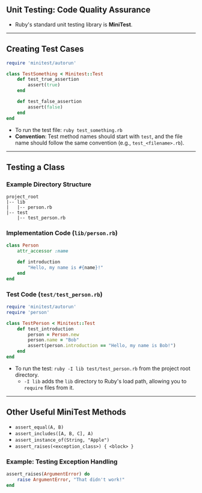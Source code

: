 ## Unit Testing: Code Quality Assurance

- Ruby's standard unit testing library is **MiniTest**.

---

## Creating Test Cases

```ruby
require 'minitest/autorun'

class TestSomething < Minitest::Test
    def test_true_assertion
        assert(true)
    end

    def test_false_assertion
        assert(false)
    end
end
```

- To run the test file: `ruby test_something.rb`
- **Convention**: Test method names should start with `test`, and the file name should follow the same convention (e.g., `test_<filename>.rb`).

---

## Testing a Class

### Example Directory Structure

```
project_root
|-- lib
|   |-- person.rb
|-- test
    |-- test_person.rb
```

### Implementation Code (`lib/person.rb`)

```ruby
class Person
    attr_accessor :name

    def introduction
        "Hello, my name is #{name}!"
    end
end
```

### Test Code (`test/test_person.rb`)

```ruby
require 'minitest/autorun'
require 'person'

class TestPerson < Minitest::Test
    def test_introduction
        person = Person.new
        person.name = "Bob"
        assert(person.introduction == "Hello, my name is Bob!")
    end
end
```

- To run the test: `ruby -I lib test/test_person.rb` from the project root directory.
  - `-I lib` adds the `lib` directory to Ruby's load path, allowing you to `require` files from it.

---

## Other Useful MiniTest Methods

- `assert_equal(A, B)`
- `assert_includes([A, B, C], A)`
- `assert_instance_of(String, "Apple")`
- `assert_raises(<exception_class>) { <block> }`

### Example: Testing Exception Handling

```ruby
assert_raises(ArgumentError) do
    raise ArgumentError, "That didn't work!"
end
```
